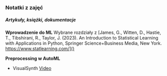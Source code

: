 ### Notatki z zajęć
##### Artykuły, książki, dokumentacje 

**Wprowadzenie do ML**
Wybrane rozdziały z [James, G., Witten, D., Hastie, T., Tibshirani, R., Taylor, J. (2023). An Introduction to Statistical Learning with Applications in Python, Springer Science+Business Media, New York. https://www.statlearning.com/]()

**Preprocessing w AutoML**
- VisualSynth [Video](https://www.youtube.com/watch?v=df6JgHl28Vw)
